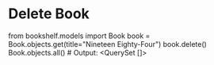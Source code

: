 # Delete Book

from bookshelf.models import Book
book = Book.objects.get(title="Nineteen Eighty-Four")
book.delete()
Book.objects.all()  # Output: <QuerySet []>
